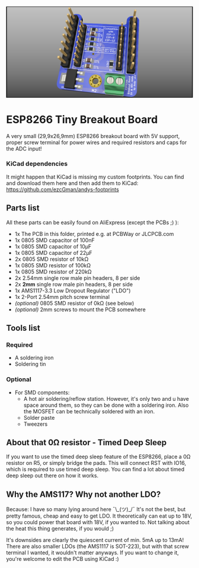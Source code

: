 ![The PCB](https://github.com/ezcGman/esp8266-tiny-breakout-board/blob/master/pictures/ESPBreakotBoard-Min-Cutout.png?raw=true)

# ESP8266 Tiny Breakout Board
A very small (29,9x26,9mm) ESP8266 breakout board with 5V support, proper screw terminal for power wires and required resistors and caps for the ADC input!

### KiCad dependencies
It might happen that KiCad is missing my custom footprints. You can find and download them here and then add them to KiCad: https://github.com/ezcGman/andys-footprints

## Parts list
All these parts can be easily found on AliExpress (except the PCBs ;) ):

- 1x The PCB in this folder, printed e.g. at PCBWay or JLCPCB.com
- 1x 0805 SMD capacitor of 100nF
- 1x 0805 SMD capacitor of 10µF
- 1x 0805 SMD capacitor of 22µF
- 2x 0805 SMD resistor of 10kΩ
- 1x 0805 SMD resistor of 100kΩ
- 1x 0805 SMD resistor of 220kΩ
- 2x 2.54mm single row male pin headers, 8 per side
- 2x **2mm** single row male pin headers, 8 per side
- 1x AMS1117-3.3 Low Dropout Regulator ("LDO")
- 1x 2-Port 2.54mm pitch screw terminal
- *(optional)* 0805 SMD resistor of 0kΩ (see below)
- *(optional)* 2mm screws to mount the PCB somewhere

## Tools list
### Required
- A soldering iron
- Soldering tin

### Optional
- For SMD components:
  - A hot air soldering/reflow station. However, it's only two and u have space around them, so they can be done with a soldering iron. Also the MOSFET can be technically soldered with an iron.
  - Solder paste
  - Tweezers

## About that 0Ω resistor - Timed Deep Sleep
If you want to use the timed deep sleep feature of the ESP8266, place a 0Ω resistor on R5, or simply bridge the pads. This will connect RST with IO16, which is required to use timed deep sleep. You can find a lot about timed deep sleep out there on how it works.

## Why the AMS117? Why not another LDO?
Because: I have so many lying around here ¯\\_(ツ)\_/¯ It's not the best, but pretty famous, cheap and easy to get LDO. It theoretically can eat up to 18V, so you could power that board with 18V, if you wanted to. Not talking about the heat this thing generates, if you would ;)

It's downsides are clearly the quiescent current of min. 5mA up to 13mA! There are also smaller LDOs (the AMS1117 is SOT-223), but with that screw terminal I wanted, it wouldn't matter anyways.
If you want to change it, you're welcome to edit the PCB using KiCad :)
